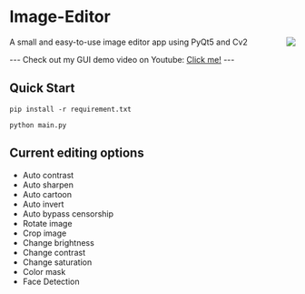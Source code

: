 # Image-Editor
<img src="https://github.com/packetsss/Image-Editor/blob/main/image_editor.gif" align="right">

A small and easy-to-use image editor app using PyQt5 and Cv2

--- Check out my GUI demo video on Youtube: [Click me!](https://www.youtube.com/watch?v=9kd53TD7rLw&t=33s) ---

## Quick Start
```
pip install -r requirement.txt

python main.py
```

## Current editing options
- Auto contrast
- Auto sharpen
- Auto cartoon
- Auto invert
- Auto bypass censorship
- Rotate image
- Crop image
- Change brightness
- Change contrast
- Change saturation
- Color mask
- Face Detection
